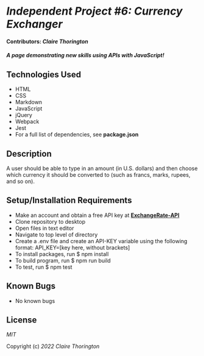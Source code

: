 # _Independent Project #6: Currency Exchanger_
#### Contributors: _**Claire Thorington**_

#### _A page demonstrating new skills using APIs with JavaScript!_


## Technologies Used

* HTML
* CSS
* Markdown
* JavaScript
* jQuery
* Webpack
* Jest
* For a full list of dependencies, see __package.json__

## Description

A user should be able to type in an amount (in U.S. dollars) and then choose which currency it should be converted to (such as francs, marks, rupees, and so on).

## Setup/Installation Requirements

* Make an account and obtain a free API key at __[ExchangeRate-API](https://www.exchangerate-api.com/)__
* Clone repository to desktop
* Open files in text editor
* Navigate to top level of directory
* Create a .env file and create an API-KEY variable using the following format: API_KEY=[key here, without brackets]
* To install packages, run $ npm install
* To build program, run $ npm run build
* To test, run $ npm test

## Known Bugs

* No known bugs

## License

_MIT_

Copyright (c) _2022_ _Claire Thorington_
